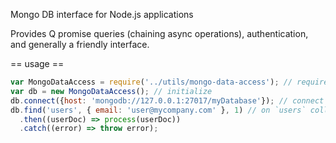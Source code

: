 Mongo DB interface for Node.js applications


Provides Q promise queries (chaining async operations), authentication, and generally a friendly interface.

== usage ==

```js
var MongoDataAccess = require('../utils/mongo-data-access'); // require module
var db = new MongoDataAccess(); // initialize
db.connect({host: 'mongodb://127.0.0.1:27017/myDatabase'}); // connect to database
db.find('users', { email: 'user@mycompany.com' }, 1) // on `users` collection, look for doc with email: user@mycompany.com, limit the number of docs to 1
  .then((userDoc) => process(userDoc))
  .catch((error) => throw error);
  

```

